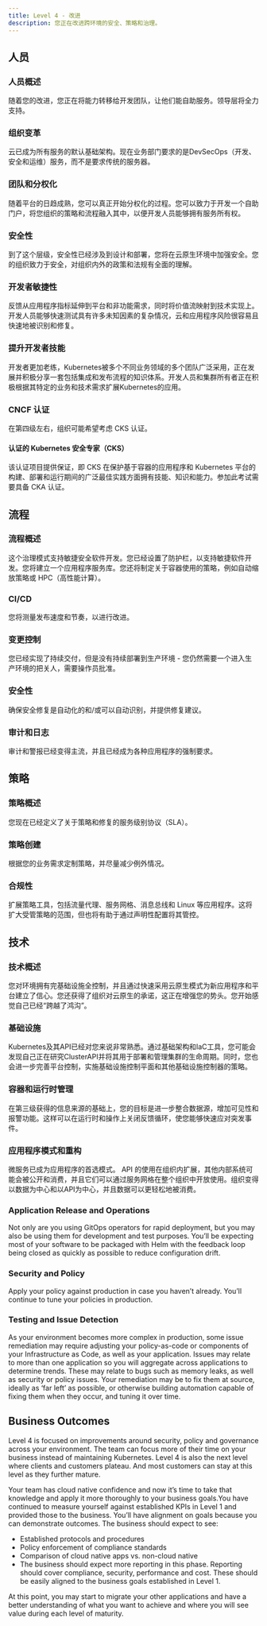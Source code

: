 ```yaml
---
title: Level 4 - 改进
description: 您正在改进跨环境的安全、策略和治理。
---
```


## <i class="fas fa-users"></i> 人员

### 人员概述

随着您的改进，您正在将能力转移给开发团队，让他们能自助服务。领导层将全力支持。

### 组织变革

云已成为所有服务的默认基础架构。现在业务部门要求的是DevSecOps（开发、安全和运维）服务，而不是要求传统的服务器。

### 团队和分权化

随着平台的日趋成熟，您可以真正开始分权化的过程。您可以致力于开发一个自助门户，将您组织的策略和流程融入其中，以便开发人员能够拥有服务所有权。

### 安全性

到了这个层级，安全性已经涉及到设计和部署，您将在云原生环境中加强安全。您的组织致力于安全，对组织内外的政策和法规有全面的理解。

### 开发者敏捷性

反馈从应用程序指标延伸到平台和非功能需求，同时将价值流映射到技术实现上。开发人员能够快速测试具有许多未知因素的复杂情况，云和应用程序风险很容易且快速地被识别和修复。


### 提升开发者技能

开发者更加老练，Kubernetes被多个不同业务领域的多个团队广泛采用，正在发展并积极分享一套包括集成和发布流程的知识体系。开发人员和集群所有者正在积极根据其特定的业务和技术需求扩展Kubernetes的应用。

### CNCF 认证

在第四级左右，组织可能希望考虑 CKS 认证。

#### 认证的 Kubernetes 安全专家（CKS）
该认证项目提供保证，即 CKS 在保护基于容器的应用程序和 Kubernetes 平台的构建、部署和运行期间的广泛最佳实践方面拥有技能、知识和能力。参加此考试需要具备 CKA 认证。

## <i class="fas fa-cogs"></i> 流程

### 流程概述

这个治理模式支持敏捷安全软件开发。您已经设置了防护栏，以支持敏捷软件开发。您将建立一个应用程序服务库。您还将制定关于容器使用的策略，例如自动缩放策略或 HPC（高性能计算）。

### CI/CD

您将测量发布速度和节奏，以进行改进。

### 变更控制

您已经实现了持续交付，但是没有持续部署到生产环境 - 您仍然需要一个进入生产环境的把关人，需要操作员批准。

### 安全性

确保安全修复是自动化的和/或可以自动识别，并提供修复建议。

### 审计和日志

审计和警报已经变得主流，并且已经成为各种应用程序的强制要求。

## <i class="fas fa-edit"></i>  策略

### 策略概述

您现在已经定义了关于策略和修复的服务级别协议（SLA）。

### 策略创建

根据您的业务需求定制策略，并尽量减少例外情况。

### 合规性

扩展策略工具，包括流量代理、服务网格、消息总线和 Linux 等应用程序。这将扩大受管策略的范围，但也将有助于通过声明性配置将其管控。
 
 
## <i class="fas fa-server"></i> 技术

### 技术概述

您对环境拥有完基础设施全控制，并且通过快速采用云原生模式为新应用程序和平台建立了信心。您还获得了组织对云原生的承诺，这正在增强您的势头。您开始感觉自己已经“跨越了鸿沟”。

### 基础设施

Kubernetes及其API已经对您来说非常熟悉。通过基础架构和IaC工具，您可能会发现自己正在研究ClusterAPI并将其用于部署和管理集群的生命周期。同时，您也会进一步完善平台控制，实施基础设施控制平面和其他基础设施控制器的策略。

### 容器和运行时管理

在第三级获得的信息来源的基础上，您的目标是进一步整合数据源，增加可见性和报警功能。这样可以在运行时和操作上关闭反馈循环，使您能够快速应对突发事件。

### 应用程序模式和重构

微服务已成为应用程序的首选模式。 API 的使用在组织内扩展，其他内部系统可能会被公开和消费，并且它们可以通过服务网格在整个组织中开放使用。组织变得以数据为中心和以API为中心，并且数据可以更轻松地被消费。

### Application Release and Operations

Not only are you using GitOps operators for rapid deployment, but you may also be using them for development and test purposes. You’ll be expecting most of your software to be packaged with Helm with the feedback loop being closed as quickly as possible to reduce configuration drift.

### Security and Policy

Apply your policy against production in case you haven’t already. You’ll continue to tune your policies in production.

### Testing and Issue Detection

As your environment becomes more complex in production, some issue remediation may require adjusting your policy-as-code or components of your Infrastructure as Code, as well as your application. Issues may relate to more than one application so you will aggregate across applications to determine trends. These may relate to bugs such as memory leaks, as well as security or policy issues. Your remediation may be to fix them at source, ideally as ‘far left’ as possible, or otherwise building automation capable of fixing them when they occur, and tuning it over time.

## <i class="fas fa-building"></i> Business Outcomes

Level 4 is focused on improvements around security, policy and governance across your environment. The team can focus more of their time on your business instead of maintaining Kubernetes. Level 4 is also the next level where clients and customers plateau. And most customers can stay at this level as they further mature.

Your team has cloud native confidence and now it’s time to take that knowledge and apply it more thoroughly to your business goals.You have continued to measure yourself against established KPIs in Level 1 and provided those to the business. You’ll have alignment on goals because you can demonstrate outcomes. The business should expect to see:

- Established protocols and procedures
- Policy enforcement of compliance standards
- Comparison of cloud native apps vs. non-cloud native
- The business should expect more reporting in this phase. Reporting should cover compliance, security, performance and cost. These should be easily aligned to the business goals established in Level 1.

At this point, you may start to migrate your other applications and have a better understanding of what you want to achieve and where you will see value during each level of maturity.
